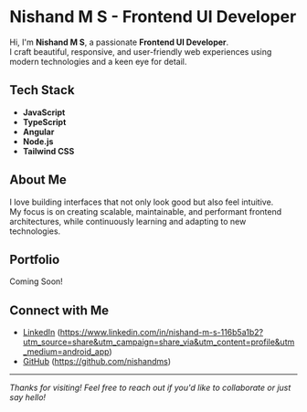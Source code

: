# Nishand M S - Frontend UI Developer

Hi, I'm **Nishand M S**, a passionate **Frontend UI Developer**.  
I craft beautiful, responsive, and user-friendly web experiences using modern technologies and a keen eye for detail.

## Tech Stack

- **JavaScript**
- **TypeScript**
- **Angular**
- **Node.js**
- **Tailwind CSS**

## About Me

I love building interfaces that not only look good but also feel intuitive.  
My focus is on creating scalable, maintainable, and performant frontend architectures, while continuously learning and adapting to new technologies.

## Portfolio

Coming Soon!

## Connect with Me

- [LinkedIn](#) (https://www.linkedin.com/in/nishand-m-s-116b5a1b2?utm_source=share&utm_campaign=share_via&utm_content=profile&utm_medium=android_app)
- [GitHub](#) (https://github.com/nishandms)

---

*Thanks for visiting! Feel free to reach out if you'd like to collaborate or just say hello!*